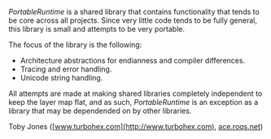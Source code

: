 _PortableRuntime_ is a shared library that contains functionality that tends to be
core across all projects.  Since very little code tends to be fully general, this
library is small and attempts to be very portable.

The focus of the library is the following:
* Architecture abstractions for endianness and compiler differences.
* Tracing and error handling.
* Unicode string handling.

All attempts are made at making shared libraries completely independent to keep
the layer map flat, and as such, _PortableRuntime_ is an exception as a library
that may be dependended on by other libraries.

Toby Jones \([www.turbohex.com](http://www.turbohex.com), [ace.roqs.net](http://ace.roqs.net)\)
